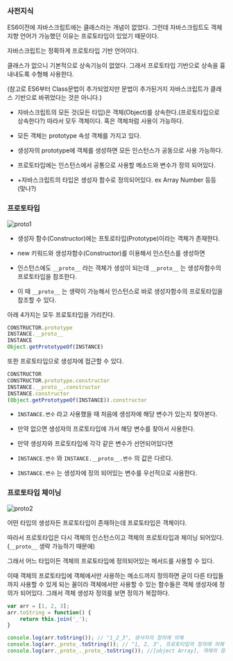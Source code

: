 ### 사전지식

ES6이전에 자바스크립트에는 클래스라는 개념이 없었다. 그런데 자바스크립트도 객체지향 언어가 가능했던 이유는 프로토타입이 있었기 때문이다. 

자바스크립트는 정확하게 프로토타입 기반 언어이다.

클래스가 없으니 기본적으로 상속기능이 없었다. 그래서 프로토타입 기반으로 상속을 흉내내도록 수형해 사용한다.

(참고로 ES6부터 Class문법이 추가되었지만 문법이 추가된거지 자바스크립트가 클래스 기반으로 바뀌었다는 것은 아니다.)



- 자바스크립트의 모든 것(모든 타입)은 객체(Object)를 상속한다.(프로토타입으로 상속한다?) 따라서 모두 객체이다. 혹은 객체처럼 사용이 가능하다.
- 모든 객체는 prototype 속성 객체를 가지고 있다.

- 생성자의 prototype에 객체를 생성하면 모든 인스턴스가 공동으로 사용 가능하다.

- 프로토타입에는 인스턴스에서 공통으로 사용할 메소드와 변수가 정의 되어있다.

- +자바스크립트의 타입은 생성자 함수로 정의되어있다. ex Array Number 등등 (맞나?)



### 프로토타입

![proto1](https://user-images.githubusercontent.com/41064875/105576317-469ba000-5db5-11eb-8800-2f5e46596c44.png)

- 생성자 함수(Constructor)에는 프토로타입(Prototype)이라는 객체가 존재한다.

- new 키워드와 생성자함수(Constructor)를 이용해서 인스턴스를 생성하면

- 인스턴스에도 `__proto__` 라는 객체가 생성이 되는데  `__proto__` 는 생성자함수의 프로토타입을 참조한다.

- 이 때 `__proto__` 는 생략이 가능해서 인스턴스로 바로 생성자함수의 프로토타입을 참조할 수 있다.



아래 4가지는 모두 프로토타입을 가리킨다.

```javascript
CONSTRUCTOR.prototype
INSTANCE.__proto__
INSTANCE
Object.getPrototypeOf(INSTANCE)
```



또한 프로토타입으로 생성자에 접근할 수 있다.

```javascript
CONSTRUCTOR
CONSTRUCTOR.prototype.constructor
INSTANCE.__proto__.constructor
INSTANCE.constructor
(Object.getPrototypeOf(INSTANCE)).constructor
```



- `INSTANCE.변수` 라고 사용했을 때 처음에 생성자에 해당 변수가 있는지 찾아본다.

- 만약 없으면 생성자의 프로토타입에 가서 해당 변수를 찾아서 사용한다.

- 만약 생성자와 프로토타입에 각각 같은 변수가 선언되어있다면

- `INSTANCE.변수` 와 `INSTANCE.__proto__.변수` 의 값은 다르다.
- `INSTANCE.변수` 는 생성자에 정의 되어있는 변수를 우선적으로 사용한다.



### 프로토타입 체이닝

![proto2](https://user-images.githubusercontent.com/41064875/105576314-43081900-5db5-11eb-9b65-75b06adbf0d8.png)



어떤 타입의 생성자든 프로토타입이 존재하는데 프로토타입은 객체이다.

따라서 프로토타입은 다시 객체의 인스턴스이고 객체의 프로토타입과 체이닝 되어있다. (`__proto__` 생략 가능하기 때문에)

그래서 어느 타입이든 객체의 프로토타입에 정의되어있는 메서드를 사용할 수 있다.



이때 객체의 프로토타입에 객체에서만 사용하는 메소드까지 정의하면 굳이 다른 타입들까지 사용할 수 있게 되는 꼴이라 객체에서만 사용할 수 있는 함수들은 객체 생성자에 정의가 되어있다. 그래서 객체 생성자 정의를 보면 정의가 복잡하다.





```javascript
var arr = [1, 2, 3];
arr.toString = function() {
    return this.join('_');
}

console.log(arr.toString()); // "1_2_3", 생서자의 정의에 의해
console.log(arr._proto_.toString()); // "1, 2, 3", 프로토타입의 정의에 의해
console.log(arr._proto_._proto_.toString()); //[object Array], 객체의 정의에 의해
```





